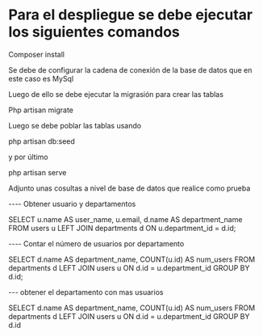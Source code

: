 # Para el despliegue se debe ejecutar los siguientes comandos

Composer install

Se debe de configurar la cadena de conexión de la base de datos 
que en este caso es MySql

Luego de ello se debe ejecutar la migrasión para crear las tablas 

Php artisan migrate

Luego se debe poblar las tablas usando 

php artisan db:seed

y por último 

php artisan serve


Adjunto unas cosultas a nivel de base de datos que realice como prueba

---- Obtener usuario y departamentos 

SELECT u.name AS user_name, u.email, d.name AS department_name
FROM users u
LEFT JOIN departments d ON u.department_id = d.id;

---- Contar el número de usuarios por departamento

SELECT d.name AS department_name, COUNT(u.id) AS num_users
FROM departments d
LEFT JOIN users u ON d.id = u.department_id
GROUP BY d.id;


--- obtener el departamento con mas usuarios

SELECT d.name AS department_name, COUNT(u.id) AS num_users
FROM departments d
LEFT JOIN users u ON d.id = u.department_id
GROUP BY d.id

